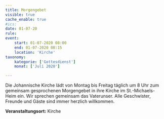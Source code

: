 ```yaml
---
title: Morgengebet
visible: true
cache_enable: true
#ics: 
date: 01-07-20
rule: 
event:
	start: 01-07-2020 08:00
	end: 01-07-2020 08:15
	location: 'Kirche'
taxonomy:
	kategorie: ['Gottesdienst']
	monat: ['Juli 2020']

---
```

Die Johannische Kirche lädt von Montag bis Freitag täglich um 8 Uhr zum gemeinsam gesprochenen Morgengebet in ihre Kirche im St.-Michaels-Heim ein. Wir sprechen gemeinsam das Vaterunser. Alle Geschwister, Freunde und Gäste sind immer herzlich willkommen.



**Veranstaltungsort:** Kirche

